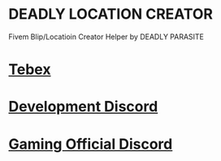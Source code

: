 # DEADLY LOCATION CREATOR
Fivem Blip/Locatioin Creator Helper by DEADLY PARASITE

# [Tebex ](https://redevelopmentstudios.tebex.io) <br>
# [Development Discord  ](https://discord.gg/YbxM3h39J4) <br>
# [Gaming Official Discord  ](https://discord.gg/8j9hwbJxeK) <br>

